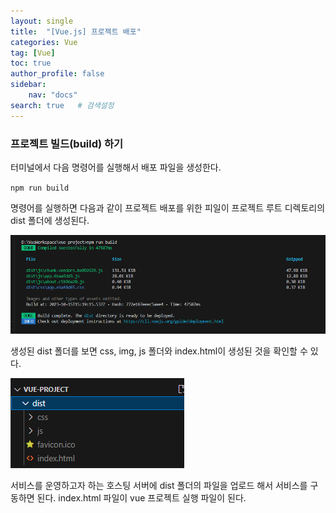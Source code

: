 ```yaml
---
layout: single
title:  "[Vue.js] 프로젝트 배포"
categories: Vue
tag: [Vue]
toc: true
author_profile: false
sidebar:
    nav: "docs"
search: true   # 검색설정
---
```


### 프로젝트 빌드(build) 하기
터미널에서 다음 명령어를 실행해서 배포 파일을 생성한다.

`npm run build`

명령어를 실행하면 다음과 같이 프로젝트 배포를 위한 피일이 프로젝트 루트 디렉토리의 dist 폴더에 생성된다.

![Alt text](/assets/images/2023-10-16/build.png)

생성된 dist 폴더를 보면 css, img, js 폴더와 index.html이 생성된 것을 확인할 수 있다.

![Alt text](/assets/images/2023-10-16/dist.png)


서비스를 운영하고자 하는 호스팅 서버에 dist 폴더의 파일을 업로드 해서 서비스를 구동하면 된다. index.html 파일이 vue 프로젝트 실행 파일이 된다.
